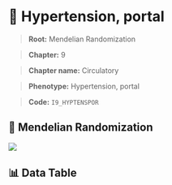 # 🧪 Hypertension, portal

> **Root:** Mendelian Randomization

> **Chapter:** 9  

> **Chapter name:** Circulatory

> **Phenotype:** Hypertension, portal  

> **Code:** `I9_HYPTENSPOR`

## 🧬 Mendelian Randomization  

<img src="/MR/Figures/Forward/I9_HYPTENSPOR.png"/>

## 📊 Data Table

<CsvTableMRF src="/MR_Data/Forward/I9_HYPTENSPOR.csv"/>
